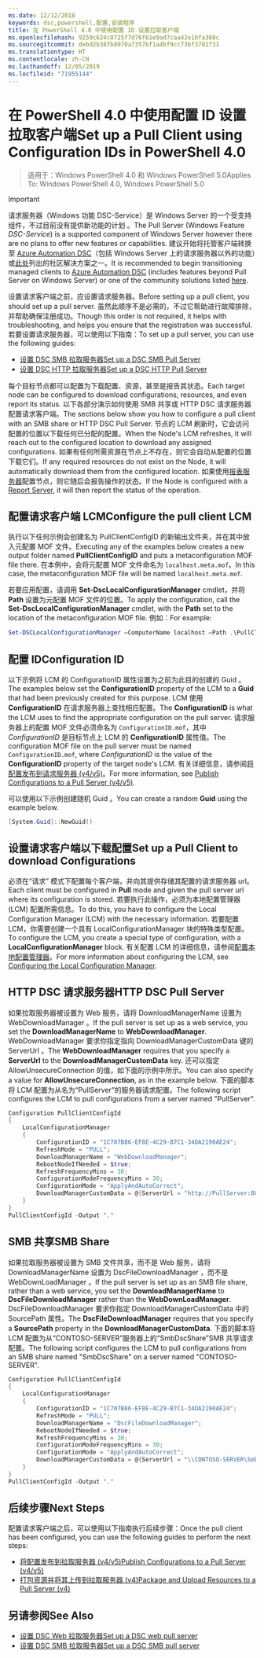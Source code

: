 ```yaml
---
ms.date: 12/12/2018
keywords: dsc,powershell,配置,安装程序
title: 在 PowerShell 4.0 中使用配置 ID 设置拉取客户端
ms.openlocfilehash: 9259c624c8725f7d76f61e9ad7caa42e1bfa308c
ms.sourcegitcommit: debd2b38fb8070a7357bf1a4bf9cc736f3702f31
ms.translationtype: HT
ms.contentlocale: zh-CN
ms.lasthandoff: 12/05/2019
ms.locfileid: "71955144"
---
```

# <a name="set-up-a-pull-client-using-configuration-ids-in-powershell-40"></a><span data-ttu-id="b92a7-103">在 PowerShell 4.0 中使用配置 ID 设置拉取客户端</span><span class="sxs-lookup"><span data-stu-id="b92a7-103">Set up a Pull Client using Configuration IDs in PowerShell 4.0</span></span>

><span data-ttu-id="b92a7-104">适用于：Windows PowerShell 4.0 和 Windows PowerShell 5.0</span><span class="sxs-lookup"><span data-stu-id="b92a7-104">Applies To: Windows PowerShell 4.0, Windows PowerShell 5.0</span></span>

> [!IMPORTANT]
> <span data-ttu-id="b92a7-105">请求服务器（Windows 功能 DSC-Service）是 Windows Server 的一个受支持组件，不过目前没有提供新功能的计划  。</span><span class="sxs-lookup"><span data-stu-id="b92a7-105">The Pull Server (Windows Feature *DSC-Service*) is a supported component of Windows Server however there are no plans to offer new features or capabilities.</span></span> <span data-ttu-id="b92a7-106">建议开始将托管客户端转换至 [Azure Automation DSC](/azure/automation/automation-dsc-getting-started)（包括 Windows Server 上的请求服务器以外的功能）或[此处](pullserver.md#community-solutions-for-pull-service)列出的社区解决方案之一。</span><span class="sxs-lookup"><span data-stu-id="b92a7-106">It is recommended to begin transitioning managed clients to [Azure Automation DSC](/azure/automation/automation-dsc-getting-started) (includes features beyond Pull Server on Windows Server) or one of the community solutions listed [here](pullserver.md#community-solutions-for-pull-service).</span></span>

<span data-ttu-id="b92a7-107">设置请求客户端之前，应设置请求服务器。</span><span class="sxs-lookup"><span data-stu-id="b92a7-107">Before setting up a pull client, you should set up a pull server.</span></span> <span data-ttu-id="b92a7-108">虽然此顺序不是必需的，不过它帮助进行故障排除，并帮助确保注册成功。</span><span class="sxs-lookup"><span data-stu-id="b92a7-108">Though this order is not required, it helps with troubleshooting, and helps you ensure that the registration was successful.</span></span> <span data-ttu-id="b92a7-109">若要设置请求服务器，可以使用以下指南：</span><span class="sxs-lookup"><span data-stu-id="b92a7-109">To set up a pull server, you can use the following guides:</span></span>

- [<span data-ttu-id="b92a7-110">设置 DSC SMB 拉取服务器</span><span class="sxs-lookup"><span data-stu-id="b92a7-110">Set up a DSC SMB Pull Server</span></span>](pullServerSmb.md)
- [<span data-ttu-id="b92a7-111">设置 DSC HTTP 拉取服务器</span><span class="sxs-lookup"><span data-stu-id="b92a7-111">Set up a DSC HTTP Pull Server</span></span>](pullServer.md)

<span data-ttu-id="b92a7-112">每个目标节点都可以配置为下载配置、资源，甚至是报告其状态。</span><span class="sxs-lookup"><span data-stu-id="b92a7-112">Each target node can be configured to download configurations, resources, and even report its status.</span></span> <span data-ttu-id="b92a7-113">以下各部分演示如何使用 SMB 共享或 HTTP DSC 请求服务器配置请求客户端。</span><span class="sxs-lookup"><span data-stu-id="b92a7-113">The sections below show you how to configure a pull client with an SMB share or HTTP DSC Pull Server.</span></span> <span data-ttu-id="b92a7-114">节点的 LCM 刷新时，它会访问配置的位置以下载任何已分配的配置。</span><span class="sxs-lookup"><span data-stu-id="b92a7-114">When the Node's LCM refreshes, it will reach out to the configured location to download any assigned configurations.</span></span> <span data-ttu-id="b92a7-115">如果有任何所需资源在节点上不存在，则它会自动从配置的位置下载它们。</span><span class="sxs-lookup"><span data-stu-id="b92a7-115">If any required resources do not exist on the Node, it will automatically download them from the configured location.</span></span> <span data-ttu-id="b92a7-116">如果使用[报表服务器](reportServer.md)配置节点，则它随后会报告操作的状态。</span><span class="sxs-lookup"><span data-stu-id="b92a7-116">If the Node is configured with a [Report Server](reportServer.md), it will then report the status of the operation.</span></span>

## <a name="configure-the-pull-client-lcm"></a><span data-ttu-id="b92a7-117">配置请求客户端 LCM</span><span class="sxs-lookup"><span data-stu-id="b92a7-117">Configure the pull client LCM</span></span>

<span data-ttu-id="b92a7-118">执行以下任何示例会创建名为 PullClientConfigID  的新输出文件夹，并在其中放入元配置 MOF 文件。</span><span class="sxs-lookup"><span data-stu-id="b92a7-118">Executing any of the examples below creates a new output folder named **PullClientConfigID** and puts a metaconfiguration MOF file there.</span></span> <span data-ttu-id="b92a7-119">在本例中，会将元配置 MOF 文件命名为 `localhost.meta.mof`。</span><span class="sxs-lookup"><span data-stu-id="b92a7-119">In this case, the metaconfiguration MOF file will be named `localhost.meta.mof`.</span></span>

<span data-ttu-id="b92a7-120">若要应用配置，请调用 **Set-DscLocalConfigurationManager** cmdlet，并将 **Path** 设置为元配置 MOF 文件的位置。</span><span class="sxs-lookup"><span data-stu-id="b92a7-120">To apply the configuration, call the **Set-DscLocalConfigurationManager** cmdlet, with the **Path** set to the location of the metaconfiguration MOF file.</span></span> <span data-ttu-id="b92a7-121">例如：</span><span class="sxs-lookup"><span data-stu-id="b92a7-121">For example:</span></span>

```powershell
Set-DSCLocalConfigurationManager –ComputerName localhost –Path .\PullClientConfigId –Verbose.
```

## <a name="configuration-id"></a><span data-ttu-id="b92a7-122">配置 ID</span><span class="sxs-lookup"><span data-stu-id="b92a7-122">Configuration ID</span></span>

<span data-ttu-id="b92a7-123">以下示例将 LCM 的 ConfigurationID  属性设置为之前为此目的创建的 Guid  。</span><span class="sxs-lookup"><span data-stu-id="b92a7-123">The examples below set the **ConfigurationID** property of the LCM to a **Guid** that had been previously created for this purpose.</span></span> <span data-ttu-id="b92a7-124">LCM 使用 **ConfigurationID** 在请求服务器上查找相应配置。</span><span class="sxs-lookup"><span data-stu-id="b92a7-124">The **ConfigurationID** is what the LCM uses to find the appropriate configuration on the pull server.</span></span> <span data-ttu-id="b92a7-125">请求服务器上的配置 MOF 文件必须命名为 `ConfigurationID.mof`，其中 *ConfigurationID* 是目标节点上 LCM 的 **ConfigurationID** 属性值。</span><span class="sxs-lookup"><span data-stu-id="b92a7-125">The configuration MOF file on the pull server must be named `ConfigurationID.mof`, where *ConfigurationID* is the value of the **ConfigurationID** property of the target node's LCM.</span></span> <span data-ttu-id="b92a7-126">有关详细信息，请参阅[将配置发布到请求服务器 (v4/v5)](publishConfigs.md)。</span><span class="sxs-lookup"><span data-stu-id="b92a7-126">For more information, see [Publish Configurations to a Pull Server (v4/v5)](publishConfigs.md).</span></span>

<span data-ttu-id="b92a7-127">可以使用以下示例创建随机 Guid  。</span><span class="sxs-lookup"><span data-stu-id="b92a7-127">You can create a random **Guid** using the example below.</span></span>

```powershell
[System.Guid]::NewGuid()
```

## <a name="set-up-a-pull-client-to-download-configurations"></a><span data-ttu-id="b92a7-128">设置请求客户端以下载配置</span><span class="sxs-lookup"><span data-stu-id="b92a7-128">Set up a Pull Client to download Configurations</span></span>

<span data-ttu-id="b92a7-129">必须在“请求”  模式下配置每个客户端，并向其提供存储其配置的请求服务器 url。</span><span class="sxs-lookup"><span data-stu-id="b92a7-129">Each client must be configured in **Pull** mode and given the pull server url where its configuration is stored.</span></span> <span data-ttu-id="b92a7-130">若要执行此操作，必须为本地配置管理器 (LCM) 配置所需信息。</span><span class="sxs-lookup"><span data-stu-id="b92a7-130">To do this, you have to configure the Local Configuration Manager (LCM) with the necessary information.</span></span> <span data-ttu-id="b92a7-131">若要配置 LCM，你需要创建一个具有 LocalConfigurationManager  块的特殊类型配置。</span><span class="sxs-lookup"><span data-stu-id="b92a7-131">To configure the LCM, you create a special type of configuration, with a **LocalConfigurationManager** block.</span></span> <span data-ttu-id="b92a7-132">有关配置 LCM 的详细信息，请参阅[配置本地配置管理器](../managing-nodes/metaConfig4.md)。</span><span class="sxs-lookup"><span data-stu-id="b92a7-132">For more information about configuring the LCM, see [Configuring the Local Configuration Manager](../managing-nodes/metaConfig4.md).</span></span>

## <a name="http-dsc-pull-server"></a><span data-ttu-id="b92a7-133">HTTP DSC 请求服务器</span><span class="sxs-lookup"><span data-stu-id="b92a7-133">HTTP DSC Pull Server</span></span>

<span data-ttu-id="b92a7-134">如果拉取服务器被设置为 Web 服务，请将 DownloadManagerName  设置为 WebDownloadManager  。</span><span class="sxs-lookup"><span data-stu-id="b92a7-134">If the pull server is set up as a web service, you set the **DownloadManagerName** to **WebDownloadManager**.</span></span> <span data-ttu-id="b92a7-135"> WebDownloadManager 要求你指定指向 DownloadManagerCustomData  键的 ServerUrl  。</span><span class="sxs-lookup"><span data-stu-id="b92a7-135">The **WebDownloadManager** requires that you specify a **ServerUrl** to the **DownloadManagerCustomData** key.</span></span> <span data-ttu-id="b92a7-136">还可以指定 AllowUnsecureConnection  的值，如下面的示例中所示。</span><span class="sxs-lookup"><span data-stu-id="b92a7-136">You can also specify a value for **AllowUnsecureConnection**, as in the example below.</span></span> <span data-ttu-id="b92a7-137">下面的脚本将 LCM 配置为从名为“PullServer”的服务器请求配置。</span><span class="sxs-lookup"><span data-stu-id="b92a7-137">The following script configures the LCM to pull configurations from a server named "PullServer".</span></span>

```powershell
Configuration PullClientConfigId
{
    LocalConfigurationManager
    {
        ConfigurationID = "1C707B86-EF8E-4C29-B7C1-34DA2190AE24";
        RefreshMode = "PULL";
        DownloadManagerName = "WebDownloadManager";
        RebootNodeIfNeeded = $true;
        RefreshFrequencyMins = 30;
        ConfigurationModeFrequencyMins = 30;
        ConfigurationMode = "ApplyAndAutoCorrect";
        DownloadManagerCustomData = @{ServerUrl = "http://PullServer:8080/PSDSCPullServer/PSDSCPullServer.svc"; AllowUnsecureConnection = "TRUE"}
    }
}
PullClientConfigId -Output "."
```

## <a name="smb-share"></a><span data-ttu-id="b92a7-138">SMB 共享</span><span class="sxs-lookup"><span data-stu-id="b92a7-138">SMB Share</span></span>

<span data-ttu-id="b92a7-139">如果拉取服务器被设置为 SMB 文件共享，而不是 Web 服务，请将 DownloadManagerName  设置为 DscFileDownloadManager  ，而不是 WebDownLoadManager  。</span><span class="sxs-lookup"><span data-stu-id="b92a7-139">If the pull server is set up as an SMB file share, rather than a web service, you set the **DownloadManagerName** to **DscFileDownloadManager** rather than the **WebDownLoadManager**.</span></span> <span data-ttu-id="b92a7-140"> DscFileDownloadManager 要求你指定 DownloadManagerCustomData  中的 SourcePath  属性。</span><span class="sxs-lookup"><span data-stu-id="b92a7-140">The **DscFileDownloadManager** requires that you specify a **SourcePath** property in the **DownloadManagerCustomData**.</span></span> <span data-ttu-id="b92a7-141">下面的脚本将 LCM 配置为从“CONTOSO-SERVER”服务器上的“SmbDscShare”SMB 共享请求配置。</span><span class="sxs-lookup"><span data-stu-id="b92a7-141">The following script configures the LCM to pull configurations from an SMB share named "SmbDscShare" on a server named "CONTOSO-SERVER".</span></span>

```powershell
Configuration PullClientConfigId
{
    LocalConfigurationManager
    {
        ConfigurationID = "1C707B86-EF8E-4C29-B7C1-34DA2190AE24";
        RefreshMode = "PULL";
        DownloadManagerName = "DscFileDownloadManager";
        RebootNodeIfNeeded = $true;
        RefreshFrequencyMins = 30;
        ConfigurationModeFrequencyMins = 30;
        ConfigurationMode = "ApplyAndAutoCorrect";
        DownloadManagerCustomData = @{ServerUrl = "\\CONTOSO-SERVER\SmbDscShare"}
    }
}
PullClientConfigId -Output "."
```

## <a name="next-steps"></a><span data-ttu-id="b92a7-142">后续步骤</span><span class="sxs-lookup"><span data-stu-id="b92a7-142">Next Steps</span></span>

<span data-ttu-id="b92a7-143">配置请求客户端之后，可以使用以下指南执行后续步骤：</span><span class="sxs-lookup"><span data-stu-id="b92a7-143">Once the pull client has been configured, you can use the following guides to perform the next steps:</span></span>

- [<span data-ttu-id="b92a7-144">将配置发布到拉取服务器 (v4/v5)</span><span class="sxs-lookup"><span data-stu-id="b92a7-144">Publish Configurations to a Pull Server (v4/v5)</span></span>](publishConfigs.md)
- [<span data-ttu-id="b92a7-145">打包资源并将其上传到拉取服务器 (v4)</span><span class="sxs-lookup"><span data-stu-id="b92a7-145">Package and Upload Resources to a Pull Server (v4)</span></span>](package-upload-resources.md)

## <a name="see-also"></a><span data-ttu-id="b92a7-146">另请参阅</span><span class="sxs-lookup"><span data-stu-id="b92a7-146">See Also</span></span>

- [<span data-ttu-id="b92a7-147">设置 DSC Web 拉取服务器</span><span class="sxs-lookup"><span data-stu-id="b92a7-147">Set up a DSC web pull server</span></span>](pullServer.md)
- [<span data-ttu-id="b92a7-148">设置 DSC SMB 拉取服务器</span><span class="sxs-lookup"><span data-stu-id="b92a7-148">Set up a DSC SMB pull server</span></span>](pullServerSMB.md)
